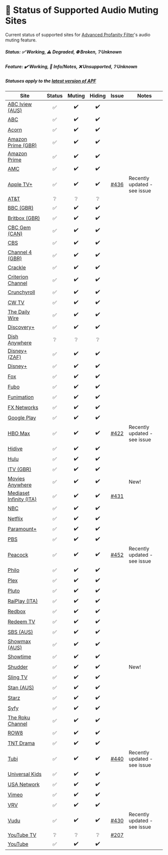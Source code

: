 # 🎥 Status of Supported Audio Muting Sites

Current status of supported sites for [Advanced Profanity Filter](https://github.com/richardfrost/AdvancedProfanityFilter#readme)'s audio muting feature.

##### Status: ✅ Working, ⚠️ Degraded, ⛔ Broken, ❔ Unknown
##### Feature: ✔️ Working, 📝 Info/Notes, ❌ Unsupported, ❔ Unknown
##### _Statuses apply to the [latest version of APF](https://github.com/richardfrost/AdvancedProfanityFilter/releases/latest)_

| Site | Status | Muting | Hiding | Issue | Notes |
|---|:-:|:-:|:-:|---|---|
| [ABC Iview (AUS)](https://iview.abc.net.au) | ✅ | ✔️ | ✔️ |  |  |
| [ABC](https://abc.com) | ✅ | ✔️ | ✔️ |  |  |
| [Acorn](https://acorn.tv) | ✅ | ✔️ | ✔️ |  |  |
| [Amazon Prime (GBR)](https://www.amazon.co.uk) | ✅ | ✔️ | ✔️ |  |  |
| [Amazon Prime](https://www.primevideo.com) | ✅ | ✔️ | ✔️ |  |  |
| [AMC](https://www.amc.com) | ✅ | ✔️ | ✔️ |  |  |
| [Apple TV+](https://tv.apple.com) | ✅ | ✔️ | ✔️ | [#436](https://github.com/richardfrost/AdvancedProfanityFilter/issues/436) | Recently updated - see issue |
| [AT&T](https://www.att.tv) | ❔ | ❔ | ❔ |  |  |
| [BBC (GBR)](https://www.bbc.co.uk) | ✅ | ✔️ | ✔️ |  |  |
| [Britbox (GBR)](https://www.britbox.com) | ✅ | ✔️ | ✔️ |  |  |
| [CBC Gem (CAN)](https://gem.cbc.ca) | ✅ | ✔️ | ✔️ |  |  |
| [CBS](https://www.cbs.com) | ✅ | ✔️ | ✔️ |  |  |
| [Channel 4 (GBR)](https://www.channel4.com) | ✅ | ✔️ | ✔️ |  |  |
| [Crackle](https://www.crackle.com) | ✅ | ✔️ | ✔️ |  |  |
| [Criterion Channel](https://www.criterionchannel.com) | ✅ | ✔️ | ✔️ |  |  |
| [Crunchyroll](https://www.crunchyroll.com) | ✅ | ✔️ | ✔️ |  |  |
| [CW TV](https://www.cwtv.com) | ✅ | ✔️ | ✔️ |  |  |
| [The Daily Wire](https://www.dailywire.com) | ✅ | ✔️ | ✔️ |  |  |
| [Discovery+](https://www.discoveryplus.com) | ✅ | ✔️ | ✔️ |  |  |
| [Dish Anywhere](https://www.dishanywhere.com) | ❔ | ❔ | ❔ |  |  |
| [Disney+ (ZAF)](https://www.apps.disneyplus.com) | ✅ | ✔️ | ✔️ |  |  |
| [Disney+](https://www.disneyplus.com) | ✅ | ✔️ | ✔️ |  |  |
| [Fox](https://www.fox.com) | ✅ | ✔️ | ✔️ |  |  |
| [Fubo](https://www.fubo.tv) | ✅ | ✔️ | ✔️ |  |  |
| [Funimation](https://www.funimation.com) | ✅ | ✔️ | ✔️ |  |  |
| [FX Networks](https://fxnow.fxnetworks.com) | ✅ | ✔️ | ✔️ |  |  |
| [Google Play](https://play.google.com) | ✅ | ✔️ | ✔️ |  |  |
| [HBO Max](https://play.hbomax.com) | ✅ | ✔️ | ✔️ | [#422](https://github.com/richardfrost/AdvancedProfanityFilter/issues/422) | Recently updated - see issue |
| [Hidive](https://www.hidive.com) | ✅ | ✔️ | ✔️ |  |  |
| [Hulu](https://www.hulu.com) | ✅ | ✔️ | ✔️ |  |  |
| [ITV (GBR)](https://www.itv.com) | ✅ | ✔️ | ✔️ |  |  |
| [Movies Anywhere](https://moviesanywhere.com/) | ✅ | ✔️ | ✔️ |  | New! |
| [Mediaset Infinity (ITA)](https://mediasetinfinity.mediaset.it) | ✅ | ✔️ | ✔️ | [#431](https://github.com/richardfrost/AdvancedProfanityFilter/issues/431) |  |
| [NBC](https://www.nbc.com) | ✅ | ✔️ | ✔️ |  |  |
| [Netflix](https://www.netflix.com) | ✅ | ✔️ | ✔️ |  |  |
| [Paramount+](https://www.paramountplus.com) | ✅ | ✔️ | ✔️ |  |  |
| [PBS](https://www.pbs.org) | ✅ | ✔️ | ✔️ |  |  |
| [Peacock](https://www.peacocktv.com) | ✅ | ✔️ | ✔️ | [#452](https://github.com/richardfrost/AdvancedProfanityFilter/issues/452) | Recently updated - see issue |
| [Philo](https://www.philo.com) | ✅ | ✔️ | ✔️ |  |  |
| [Plex](https://app.plex.tv) | ✅ | ✔️ | ✔️ |  |  |
| [Pluto](https://pluto.tv) | ✅ | ✔️ | ✔️ |  |  |
| [RaiPlay (ITA)](https://www.raiplay.it) | ✅ | ✔️ | ✔️ |  |  |
| [Redbox](https://www.redbox.com) | ✅ | ✔️ | ✔️ |  |  |
| [Redeem TV](https://watch.redeemtv.com) | ✅ | ✔️ | ✔️ |  |  |
| [SBS (AUS)](https://www.sbs.com.au) | ✅ | ✔️ | ✔️ |  |  |
| [Showmax (AUS)](https://www.showmax.com) | ✅ | ✔️ | ✔️ |  |  |
| [Showtime](https://www.showtime.com) | ✅ | ✔️ | ✔️ |  |  |
| [Shudder](https://www.shudder.com) | ✅ | ✔️ | ✔️ |  | New! |
| [Sling TV](https://watch.sling.com) | ✅ | ✔️ | ✔️ |  |  |
| [Stan (AUS)](https://play.stan.com.au) | ✅ | ✔️ | ✔️ |  |  |
| [Starz](https://www.starz.com) | ✅ | ✔️ | ✔️ |  |  |
| [Syfy](https://www.syfy.com) | ✅ | ✔️ | ✔️ |  |  |
| [The Roku Channel](https://therokuchannel.roku.com) | ✅ | ✔️ | ✔️ |  |  |
| [ROW8](https://www.row8.com/) | ✅ | ✔️ | ✔️ |  |  |
| [TNT Drama](https://www.tntdrama.com) | ✅ | ✔️ | ✔️ |  |  |
| [Tubi](https://tubitv.com) | ✅ | ✔️ | ✔️ | [#440](https://github.com/richardfrost/AdvancedProfanityFilter/issues/440) | Recently updated - see issue |
| [Universal Kids](https://www.universalkids.com) | ✅ | ✔️ | ✔️ |  |  |
| [USA Network](https://www.usanetwork.com) | ✅ | ✔️ | ✔️ |  |  |
| [Vimeo](https://vimeo.com) | ✅ | ✔️ | ✔️ |  |  |
| [VRV](https://vrv.co) | ✅ | ✔️ | ✔️ |  |  |
| [Vudu](https://www.vudu.com) | ✅ | ✔️ | ✔️ | [#430](https://github.com/richardfrost/AdvancedProfanityFilter/issues/430) | Recently updated - see issue |
| [YouTube TV](https://tv.youtube.com) | ❔ | ❔ | ❔ | [#207](https://github.com/richardfrost/AdvancedProfanityFilter/issues/207) |  |
| [YouTube](https://www.youtube.com) | ✅ | ✔️ | ✔️ |  |  |

